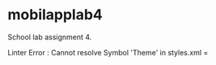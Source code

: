 # mobilapplab4
School lab assignment 4.

Linter Error : Cannot resolve Symbol 'Theme' in styles.xml = <style name="AppTheme" parent="Theme.AppCompat.Light.DarkActionBar">

Accordin to https://developer.android.com/guide/topics/ui/look-and-feel/themes This is right syntax, and the app works, without throwing any build exception/error.

Linter Error : 'Incompatible Gradle Versions' : Newest version of com.firebaseui:firebase-ui-database/auth is incompatible with deployed sdkversion 27. Search of compatible version, and got 3.3.0. This version synced and builds. But the Linter throws error, and suggest too switch to to appcompat-v7:27.1.1 instead of appcompat-v7:27.1.0 , but then I get Sync error instead. Current libs is accepted by gradle sync/build - Lint also complains about Obsolete build, but this build support current SdkVersion for my phone.

Lint throws warnings on test cases set up by android studio.

Lint throws many Spelling typos : e.g project package name : 'com.example.havardmj.chatapplication'

The Idea:

Users of the app can post text messages that are seen by everyone. The app is like a single chat room, that everyone having the app installed, participates in. When the app is in foreground, it works as real-time chat app, ie. messages appear as they happen, and the user can enter new messages. Self-messages should appear in the view, too. When the app is not in the foreground, the background service should periodically check for new messages (time to pull configured by preferences, similar to Lab 2). When new message is available, the Notification should be used, to communicate that to the user. The user can start the foreground activity from the Notification.

Checklist:

The repo URL is correct. The project has a Readme file. 

 The code is well structured, and well organised. 

 There are no secret credentials in the repository. 

 There are no Linter warnings, or, the warnings are documented and justified in the project Readme file. 

 The app starts and provides a user with a unique global nickname, that the user can edit/modify.

 The user is not able to modify previously chosen Nickname, after accepting it.  The nickname is stored in private preferences of the app. 

 The main screen of the app has two tabs with nice icons: Messages Feed, and Friends List. (Note: Everyone is everyone's friend and everyone follows everyone - one global chat room).

 The user can enter new message from the Feed tab. This can be achieved either inlined with the message list (the UI has the messages list and a TextEdit field with the button), or, through an Action Button that opens up a message editor/submit ability as separate from the List of messages. Discuss with the app author the choice they have made. 

 When new message is typed and submitted it automatically shows up in the message feed. (Note: self-messages are shown)

 When new message is typed and submitted it automatically shows up in the messages for the user nickname in the Friends list. 

 When the second app is installed (phone or emulator), the two participants can see each other messages, and they are shown in Friends List view. 

 The Friends List tab lists nicknames ONCE only (no duplications).

 When the app is gone from foreground, and new message is posted by another user, within the predefined timeframe, the background service will post a Notification that shows up on the user phone. The notification can be used to open the app (or bring it back to the foreground).


Inspired by https://www.youtube.com/watch?v=Xn0tQHpMDnM
